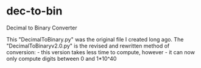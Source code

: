 # dec-to-bin
Decimal to Binary Converter

This "DecimalToBinary.py" was the original file I created long ago.
The "DecimalToBinaryv2.0.py" is the revised and rewritten method of conversion:
    - this version takes less time to compute, however
    - it can now only compute digits between 0 and 1*10^40
    
